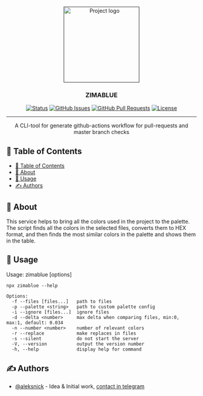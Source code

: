 <p align="center">
  <a href="" rel="noopener">
 <img width=200px height=200px src="https://sendsay.ru/new/img/logo.svg" alt="Project logo"></a>
</p>

<h3 align="center">ZIMABLUE</h3>

<div align="center">

[![Status](https://img.shields.io/badge/status-active-success.svg)]()
[![GitHub Issues](https://img.shields.io/github/issues/sendsay-ru/color-palette/issues.svg)](https://github.com/sendsay-ru/color-palette/issues/issues)
[![GitHub Pull Requests](https://img.shields.io/github/issues-pr/sendsay-ru/color-palette/issues.svg)](https://github.com/sendsay-ru/color-palette/issues/pulls)
[![License](https://img.shields.io/badge/license-MIT-blue.svg)](/LICENSE)

</div>

---

<p align="center">A CLI-tool for generate github-actions workflow for pull-requests and master branch checks
    <br> 
</p>

## 📝 Table of Contents

- [📝 Table of Contents](#-table-of-contents)
- [🧐 About ](#-about-)
- [🎈 Usage ](#-usage-)
- [✍️ Authors ](#️-authors-)

## 🧐 About <a name = "about"></a>

This service helps to bring all the colors used in the project to the palette. The script finds all the colors in the selected files, converts them to HEX format, and then finds the most similar colors in the palette and shows them in the table.

## 🎈 Usage <a name="usage"></a>

Usage: zimablue [options]

```
npx zimablue --help
```

```
Options:
  -f --files [files...]   path to files
  -p --palette <string>   path to custom palette config
  -i --ignore [files...]  ignore files
  -d --delta <number>     max delta when comparing files, min:0, max:1, default: 0.034
  -n --number <number>    number of relevant colors
  -r --replace            make replaces in files
  -s --silent             do not start the server
  -V, --version           output the version number
  -h, --help              display help for command
```

## ✍️ Authors <a name = "authors"></a> 

- [@aleksnick](https://github.com/aleksnick) - Idea & Initial work, [contact in telegram](https://t.me/aleksnick)
